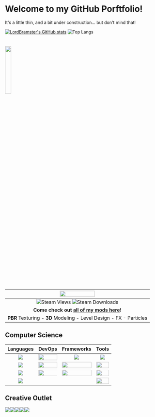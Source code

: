 # Welcome to my GitHub Porftfolio!

It's a little thin, and a bit under construction... but don't mind that!

[![LordBramster's GitHub stats](https://github-readme-stats.vercel.app/api?username=LordBramster&hide=prs&show_icons=true&theme=ayu-mirage)](https://github.com/anuraghazra/github-readme-stats) ![Top Langs](https://github-readme-stats.vercel.app/api/top-langs/?username=LordBramster&theme=ayu-mirage&layout=compact&langs_count=10)

<!---
# <img src="https://img.icons8.com/fluency/2x/steam.png"> Workshop Content
# <img src="https://community.akamai.steamstatic.com/public/images/sharedfiles/banner_browse_workshop.jpg">
# <img src="https://community.akamai.steamstatic.com/public/shared/images/header/logo_steam.svg?t=962016">
-->

# <img width="20%" src="https://community.akamai.steamstatic.com/public/shared/images/header/logo_steam.svg?t=962016">

| <img width="50%" src="https://content.2000ad.com/Alpha_NoBZGradient_Horizontal.png"> |
| :-------------: |
| ![Steam Views](https://img.shields.io/steam/views/484782972?label=My%20Workshop%20Views&style=flat-square&logo=steam) ![Steam Downloads](https://img.shields.io/steam/downloads/484782972?color=red&label=Downloads&style=flat-square&logo=steam) |
| **Come check out [all of my mods here](https://steamcommunity.com/id/SirBrambley/myworkshopfiles/)!** |
| **PBR** Texturing - **3D** Modeling - Level Design - FX - Particles |

## Computer Science
|**Languages**|**DevOps**|**Frameworks**|**Tools**|
|:------------:|:------------:|:------------:|:------------:|
| <img src="https://img.icons8.com/color/2x/python.png"/> | <img width="100%" src="https://www.vectorlogo.zone/logos/gitlab/gitlab-ar21.svg"> | <img src="https://img.icons8.com/color/2x/amazon-web-services.png"/> | <img src="https://img.icons8.com/external-tal-revivo-color-tal-revivo/2x/external-neo4j-a-graph-database-management-system-developed-logo-color-tal-revivo.png"/> |
| <img src="https://img.icons8.com/color/2x/c-sharp-logo.png"/> | <img width="100%" src="https://www.vectorlogo.zone/logos/git-scm/git-scm-ar21.svg"> | <img width="100%" src="https://www.vectorlogo.zone/logos/djangoproject/djangoproject-ar21.svg"> | <img width="100%" src="https://www.vectorlogo.zone/logos/yaml/yaml-ar21.svg">|
| <img src="https://img.icons8.com/color/2x/java-coffee-cup-logo.png"/> | <img width="200%" src="https://www.vectorlogo.zone/logos/docker/docker-ar21.svg"> | <img width="100%" src="https://img.icons8.com/color/2x/numpy.png"> |<img width="100%" src="https://www.vectorlogo.zone/logos/tcl/tcl-ar21.svg"> |
| <img src="https://img.icons8.com/external-tal-revivo-color-tal-revivo/2x/external-powershell-a-task-based-command-line-shell-and-scripting-language-logo-color-tal-revivo.png"/> | | |<img width="100%" src="https://www.vectorlogo.zone/logos/json/json-ar21.svg"> |


## Creative Outlet
<img src="https://img.icons8.com/color/2x/blender-3d.png"/><img src="https://img.icons8.com/color/2x/adobe-illustrator.png"/><img src="https://img.icons8.com/nolan/2x/substance-painter.png"/><img src="https://img.icons8.com/color/2x/gimp.png"/><img src="https://img.icons8.com/color/2x/wordpress.png"/>
